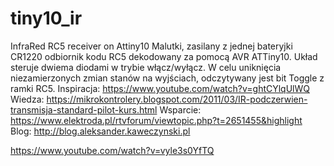 # tiny10_ir
InfraRed RC5 receiver on Attiny10
Malutki, zasilany z jednej bateryjki CR1220 odbiornik kodu RC5 dekodowany za pomocą AVR ATTiny10. Układ steruje dwiema diodami w trybie włącz/wyłącz. W celu uniknięcia niezamierzonych zmian stanów na wyjściach, odczytywany jest bit Toggle z ramki RC5.
Inspiracja: https://www.youtube.com/watch?v=ghtCYlqUlWQ
Wiedza: https://mikrokontrolery.blogspot.com/2011/03/IR-podczerwien-transmisja-standard-pilot-kurs.html
Wsparcie: https://www.elektroda.pl/rtvforum/viewtopic.php?t=2651455&highlight
Blog: http://blog.aleksander.kaweczynski.pl

https://www.youtube.com/watch?v=vyle3s0YfTQ
